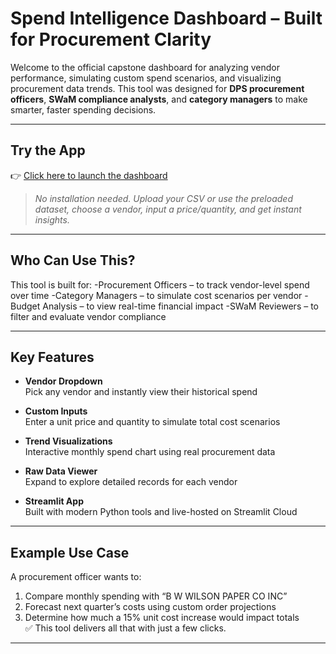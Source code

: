#  Spend Intelligence Dashboard – Built for Procurement Clarity

Welcome to the official capstone dashboard for analyzing vendor performance, simulating custom spend scenarios, and visualizing procurement data trends. This tool was designed for **DPS procurement officers**, **SWaM compliance analysts**, and **category managers** to make smarter, faster spending decisions.

---

## Try the App  
👉 [Click here to launch the dashboard](https://spend-simulator-cdqgvmwf7avwpgwbmdrcy4.streamlit.app/)

> *No installation needed. Upload your CSV or use the preloaded dataset, choose a vendor, input a price/quantity, and get instant insights.*

---

##  Who Can Use This?

This tool is built for:
-Procurement Officers – to track vendor-level spend over time
-Category Managers – to simulate cost scenarios per vendor
-Budget Analysis – to view real-time financial impact
-SWaM Reviewers – to filter and evaluate vendor compliance

---

##  Key Features

- **Vendor Dropdown**  
  Pick any vendor and instantly view their historical spend

- **Custom Inputs**  
  Enter a unit price and quantity to simulate total cost scenarios

- **Trend Visualizations**  
  Interactive monthly spend chart using real procurement data

- **Raw Data Viewer**  
  Expand to explore detailed records for each vendor

- **Streamlit App**  
  Built with modern Python tools and live-hosted on Streamlit Cloud

---

## Example Use Case

A procurement officer wants to:
1. Compare monthly spending with “B W WILSON PAPER CO INC”
2. Forecast next quarter’s costs using custom order projections
3. Determine how much a 15% unit cost increase would impact totals  
✅ This tool delivers all that with just a few clicks.

---


